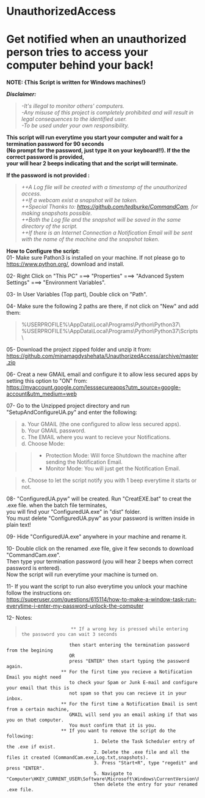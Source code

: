 # **UnauthorizedAccess**
# Get notified when an unauthorized person tries to access your computer behind your back!

**NOTE: {This Script is written for Windows machines!}**


***Disclaimer:***  
>*-It's illegal to monitor others' computers.*  
>*-Any misuse of this project is completely prohibited and will result in legal consequences to the identified user.*  
>*-To be used under your own responsibility.*  

**This script will run everytime you start your computer and wait for a termination password for 90 seconds  
(No prompt for the password, just type it on your keyboard!!). If the the correct password is provided,  
your will hear 2 beeps indicating that and the script will terminate.**  

**If the password is not provided :**  
>  *++A Log file will be created with a timestamp of the unauthorized access.*  
>  *++If a webcam exist a snapshot will be taken.*  
>  *++Special Thanks to: https://github.com/tedburke/CommandCam, for making snapshots possible.*  
>  *++Both the Log file and the snapshot will be saved in the same directory of the script.*  
>  *++If there is an Internet Connection a Notification Email will be sent with the name of the machine and the snapshot taken.*      

**How to Configure the script:**  
01- Make sure Pathon3 is installed on your machine. If not please go to https://www.python.org/, download and install.  

02- Right Click on "This PC" ===> "Properties" ===> "Advanced System Settings" ===> "Environment Variables".  

03- In User Variables (Top part), Double click on "Path".  

04- Make sure the following 2 paths are there, if not click on "New" and add them:  

>%USERPROFILE%\AppData\Local\Programs\Python\Python37\  
%USERPROFILE%\AppData\Local\Programs\Python\Python37\Scripts\  

05- Download the project zipped folder and unzip it from:  
https://github.com/minamagdyshehata/UnauthorizedAccess/archive/master.zip  

06- Creat a new GMAIL email and configure it to allow less secured apps by setting this option to "ON" from:  
https://myaccount.google.com/lesssecureapps?utm_source=google-account&utm_medium=web  

07- Go to the Unzipped project directory and run "SetupAndConfigureUA.py" and enter the following:  
>a. Your GMAIL (the one configured to allow less secured apps).  
b. Your GMAIL password.  
c. The EMAIL where you want to recieve your Notifications.  
d. Choose Mode:  

>>+ Protection Mode: Will force Shutdown the machine after sending the Notification Email.  
>>+ Monitor Mode: You will just get the Notification Email.  

>e. Choose to let the script notify you with 1 beep everytime it starts or not.  

08- "ConfiguredUA.pyw" will be created. Run "CreatEXE.bat" to creat the .exe file. when the batch file terminates,  
you will find your "ConfiguredUA.exe" in "dist" folder.  
You must delete "ConfiguredUA.pyw" as your password is written inside in plain text!  

09- Hide "ConfiguredUA.exe" anywhere in your machine and rename it.  

10- Double click on the renamed .exe file, give it few seconds to download "CommandCam.exe".  
Then type your termination password (you will hear 2 beeps when correct password is entered).  
Now the script will run everytime your machine is turned on.  

11- If you want the script to run also everytime you unlock your machine follow the instructions on:  
https://superuser.com/questions/615114/how-to-make-a-window-task-run-everytime-i-enter-my-password-unlock-the-computer  

12- Notes:  
>						** If a wrong key is pressed while entering the password you can wait 3 seconds  
						   then start entering the termination password from the begining  
						   OR  
						   press "ENTER" then start typing the password again.  
						** For the first time you recieve a Notification Email you might need  
						   to check your Spam or Junk E-mail and configure your email that this is  
						   not spam so that you can recieve it in your inbox.  
						** For the first time a Notification Email is sent from a certain machine,  
						   GMAIL will send you an email asking if that was you on that computer.  
						   You must confirm that it is you.  
						** If you want to remove the script do the following:  
									1. Delete the Task Scheduler entry of the .exe if exist.  
									2. Delete the .exe file and all the files it created (CommandCam.exe,Log.txt,snapshots).  
									3. Press "Start+R", type "regedit" and press "ENTER".  
									5. Navigate to "Computer\HKEY_CURRENT_USER\Software\Microsoft\Windows\CurrentVersion\Run",  
									then delete the entry for your renamed .exe file.  
                               
